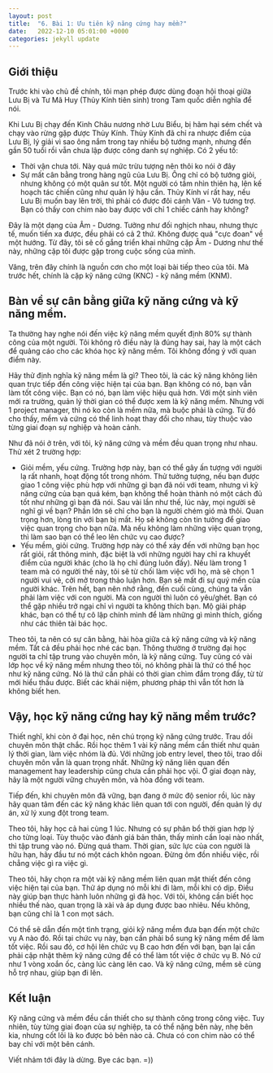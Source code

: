 ```yaml
---
layout: post
title:  "6. Bài 1: Ưu tiên kỹ năng cứng hay mềm?" 
date:   2022-12-10 05:01:00 +0000
categories: jekyll update
---
```

## Giới thiệu
Trước khi vào chủ đề chính, tôi mạn phép được dùng đoạn hội thoại giữa Lưu Bị và Tư Mã Huy (Thủy Kính tiên sinh) trong Tam quốc diễn nghĩa để nói. 

Khi Lưu Bị chạy đến Kinh Châu nương nhờ Lưu Biểu, bị hãm hại sém chết và chạy vào rừng gặp được Thủy Kính. Thủy Kính đã chỉ ra nhược điểm của Lưu Bị, lý giải vì sao ông nắm trong tay nhiều bộ tướng mạnh, nhưng đến gần 50 tuổi rồi vẫn chưa lập được công danh sự nghiệp. Có 2 yếu tố: 
* Thời vận chưa tới. Này quá mức trừu tượng nên thôi ko nói ở đây
* Sự mất cân bằng trong hàng ngũ của Lưu Bị. Ông chỉ có bộ tướng giỏi, nhưng không có một quân sư tốt. Một người có tầm nhìn thiên hạ, lên kế hoạch tác chiến cũng như quản lý hậu cần. Thủy Kính ví rất hay, nếu Lưu Bị muốn bay lên trời, thì phải có được đôi cánh Văn - Võ tương trợ. Bạn có thấy con chim nào bay được với chỉ 1 chiếc cánh hay không? 

Đây là một dạng của Âm - Dương. Tưởng như đối nghịch nhau, nhưng thực tế, muốn tiến xa được, đều phải có cả 2 thứ. Không được quá "cực đoan" về một hướng. Từ đây, tôi sẽ cố gắng triển khai những cặp Âm - Dương như thế này, những cặp tôi được gặp trong cuộc sống của mình. 

Vâng, trên đây chính là nguồn cơn cho một loại bài tiếp theo của tôi. Mà trước hết, chính là cặp kỹ năng cứng (KNC) - kỹ năng mềm (KNM).

## Bàn về sự cân bằng giữa kỹ năng cứng và kỹ năng mềm.

Ta thường hay nghe nói đến việc kỹ năng mềm quyết định 80% sự thành công của một người. Tôi không rõ điều này là đúng hay sai, hay là một cách để quảng cáo cho các khóa học kỹ năng mềm. Tôi không đồng ý với quan điểm này.

Hãy thử định nghĩa kỹ năng mềm là gì? Theo tôi, là các kỹ năng không liên quan trực tiếp đến công việc hiện tại của bạn. Bạn không có nó, bạn vẫn làm tốt công việc. Bạn có nó, bạn làm việc hiệu quả hơn. Với một sinh viên mới ra trường, quản lý thời gian có thể được xem là kỹ năng mềm. Nhưng với 1 project manager, thì nó ko còn là mềm nữa, mà buộc phải là cứng. Từ đó cho thấy, mềm và cứng có thể linh hoạt thay đổi cho nhau, tùy thuộc vào từng giai đoạn sự nghiệp và hoàn cảnh. 

Như đã nói ở trên, với tôi, kỹ năng cứng và mềm đều quan trọng như nhau. Thử xét 2 trường hợp:
- Giỏi mềm, yếu cứng. Trường hợp này, bạn có thể gây ấn tượng với người lạ rất nhanh, hoạt động tốt trong nhóm. Thử tưởng tượng, nếu bạn được giao 1 công việc phù hợp với những gì bạn đã nói với team, nhưng vì kỹ năng cứng của bạn quá kém, bạn không thể hoàn thành nó một cách đủ tốt như những gì bạn đã nói. Sau vài lần như thế, lúc này, mọi người sẽ nghĩ gì về bạn? Phần lớn sẽ chỉ cho bạn là người chém gió mà thôi. Quan trọng hơn, lòng tin với bạn bị mất. Họ sẽ không còn tin tưởng để giao việc quan trọng cho bạn nữa. Mà nếu không làm những việc quan trọng, thì làm sao bạn có thể leo lên chức vụ cao được? 
- Yếu mềm, giỏi cứng. Trường hợp này có thể xảy đến với những bạn học rất giỏi, rất thông minh, đặc biệt là với những người hay chỉ ra khuyết điểm của người khác (cho là họ chỉ đúng luôn đấy). Nếu làm trong 1 team mà có người thế này, tôi sẽ từ chối làm việc với họ, mà sẽ chọn 1 người vui vẻ, cởi mở trong thảo luận hơn. Bạn sẽ mất đi sự quý mến của người khác. Trên hết, bạn nên nhớ rằng, đến cuối cùng, chúng ta vẫn phải làm việc với con người. Mà con người thì luôn có yêu/ghét. Bạn có thể gặp nhiều trở ngại chỉ vì người ta không thích bạn. Mộ giải pháp khác, bạn có thể tự cô lập chính mình để làm những gì mình thích, giống như các thiên tài bác học. 

Theo tôi, ta nên có sự cân bằng, hài hòa giữa cả kỹ năng cứng và kỹ năng mềm. Tất cả đều phải học nhé các bạn. Thông thường ở trường đại học người ta chỉ tập trung vào chuyên môn, là kỹ năng cứng. Tuy cũng có vài lớp học về kỹ năng mềm nhưng theo tôi, nó không phải là thứ có thể học như kỹ năng cứng. Nó là thứ cần phải có thời gian chìm đắm trong đấy, từ từ mới hiểu thấu được. Biết các khái niệm, phương pháp thì vẫn tốt hơn là không biết hen. 

## Vậy, học kỹ năng cứng hay kỹ năng mềm trước? 

Thiết nghĩ, khi còn ở đại học, nên chú trọng kỹ năng cứng trước. Trau dồi chuyên môn thật chắc. Rồi học thêm 1 vài kỹ năng mềm cần thiết như quản lý thời gian, làm việc nhóm là đủ. Với những job entry level, theo tôi, trao dồi chuyên môn vẫn là quan trọng nhất. Những kỹ năng liên quan đến management hay leadership cũng chưa cần phải học vội. Ở giai đoạn này, hãy là một người vững chuyên môn, và hòa đồng với team.

Tiếp đến, khi chuyên môn đã vững, bạn đang ở mức độ senior rồi, lúc này hãy quan tâm đến các kỹ năng khác liên quan tới con người, đến quản lý dự án, xử lý xung đột trong team. 

Theo tôi, hãy học cả hai cùng 1 lúc. Nhưng có sự phân bổ thời gian hợp lý cho từng loại. Tùy thuộc vào đánh giá bản thân, thấy mình cần loại nào nhất, thì tập trung vào nó. Đừng quá tham. Thời gian, sức lực của con người là hữu hạn, hãy đầu tư nó một cách khôn ngoan. Đừng ôm đồn nhiều việc, rồi chẳng việc gì ra việc gì. 

Theo tôi, hãy chọn ra một vài kỹ năng mềm liên quan mật thiết đến công việc hiện tại của bạn. Thử áp dụng nó mỗi khi đi làm, mỗi khi có dịp. Điều này giúp bạn thực hành luôn những gì đã học. Với tôi, không cần biết học nhiều thế nào, quan trọng là xài và áp dụng được bao nhiêu. Nếu không, bạn cũng chỉ là 1 con mọt sách. 

Có thể sẽ dẫn đến một tình trạng, giỏi kỹ năng mềm đưa bạn đến một chức vụ A nào đó. Rồi tại chức vụ này, bạn cần phải bổ sung kỹ năng mềm để làm tốt việc. Rồi sau đó, cơ hội lên chức vụ B cao hơn đến với bạn, bạn lại cần phải cập nhật thêm kỹ năng cứng để có thể làm tốt việc ở chức vụ B. Nó cứ như 1 vòng xoắn ốc, càng lúc càng lên cao. Và kỹ năng cứng, mềm sẽ cùng hỗ trợ nhau, giúp bạn đi lên.

## Kết luận 

Kỹ năng cứng và mềm đều cần thiết cho sự thành công trong công việc. Tuy nhiên, tùy từng giai đoạn của sự nghiệp, ta có thể nặng bên này, nhẹ bên kia, nhưng cốt lõi là ko được bỏ bên nào cả. Chưa có con chim nào có thể bay chỉ với một bên cánh. 

Viết nhảm tới đây là dừng. Bye các bạn. =)) 
